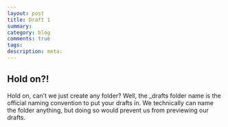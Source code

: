 ```yaml
---
layout: post
title: Draft 1
summary:
category: blog
comments: true
tags:
description: meta:
---
```


## Hold on?!
Hold on, can’t we just create any folder? Well, the _drafts folder name is the official naming convention to put your drafts in. We technically can name the folder anything, but doing so would prevent us from previewing our drafts.


